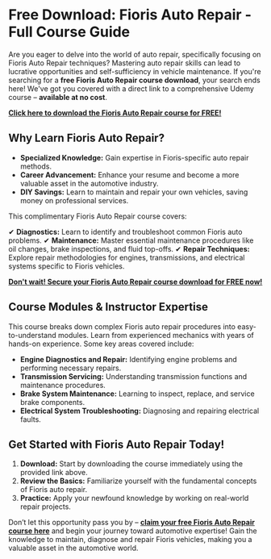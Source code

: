 # Free Download: Fioris Auto Repair - Full Course Guide

Are you eager to delve into the world of auto repair, specifically focusing on Fioris Auto Repair techniques? Mastering auto repair skills can lead to lucrative opportunities and self-sufficiency in vehicle maintenance. If you're searching for a **free Fioris Auto Repair course download**, your search ends here! We've got you covered with a direct link to a comprehensive Udemy course – **available at no cost**.

[**Click here to download the Fioris Auto Repair course for FREE!**](https://udemywork.com/fioris-auto-repair)

## Why Learn Fioris Auto Repair?

*   **Specialized Knowledge:** Gain expertise in Fioris-specific auto repair methods.
*   **Career Advancement:** Enhance your resume and become a more valuable asset in the automotive industry.
*   **DIY Savings:** Learn to maintain and repair your own vehicles, saving money on professional services.

This complimentary Fioris Auto Repair course covers:

✔   **Diagnostics:** Learn to identify and troubleshoot common Fioris auto problems.
✔   **Maintenance:** Master essential maintenance procedures like oil changes, brake inspections, and fluid top-offs.
✔   **Repair Techniques:** Explore repair methodologies for engines, transmissions, and electrical systems specific to Fioris vehicles.

[**Don't wait! Secure your Fioris Auto Repair course download for FREE now!**](https://udemywork.com/fioris-auto-repair)

## Course Modules & Instructor Expertise

This course breaks down complex Fioris auto repair procedures into easy-to-understand modules. Learn from experienced mechanics with years of hands-on experience. Some key areas covered include:

*   **Engine Diagnostics and Repair:** Identifying engine problems and performing necessary repairs.
*   **Transmission Servicing:** Understanding transmission functions and maintenance procedures.
*   **Brake System Maintenance:** Learning to inspect, replace, and service brake components.
*   **Electrical System Troubleshooting:** Diagnosing and repairing electrical faults.

## Get Started with Fioris Auto Repair Today!

1.  **Download:** Start by downloading the course immediately using the provided link above.
2.  **Review the Basics:** Familiarize yourself with the fundamental concepts of Fioris auto repair.
3.  **Practice:** Apply your newfound knowledge by working on real-world repair projects.

Don’t let this opportunity pass you by – **[claim your free Fioris Auto Repair course here](https://udemywork.com/fioris-auto-repair)** and begin your journey toward automotive expertise! Gain the knowledge to maintain, diagnose and repair Fioris vehicles, making you a valuable asset in the automotive world.
